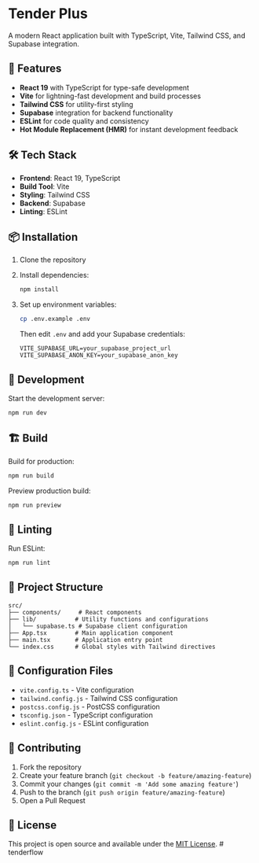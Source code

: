 # Tender Plus

A modern React application built with TypeScript, Vite, Tailwind CSS, and Supabase integration.

## 🚀 Features

- **React 19** with TypeScript for type-safe development
- **Vite** for lightning-fast development and build processes
- **Tailwind CSS** for utility-first styling
- **Supabase** integration for backend functionality
- **ESLint** for code quality and consistency
- **Hot Module Replacement (HMR)** for instant development feedback

## 🛠️ Tech Stack

- **Frontend**: React 19, TypeScript
- **Build Tool**: Vite
- **Styling**: Tailwind CSS
- **Backend**: Supabase
- **Linting**: ESLint

## 📦 Installation

1. Clone the repository
2. Install dependencies:
   ```bash
   npm install
   ```

3. Set up environment variables:
   ```bash
   cp .env.example .env
   ```
   Then edit `.env` and add your Supabase credentials:
   ```
   VITE_SUPABASE_URL=your_supabase_project_url
   VITE_SUPABASE_ANON_KEY=your_supabase_anon_key
   ```

## 🚀 Development

Start the development server:
```bash
npm run dev
```

## 🏗️ Build

Build for production:
```bash
npm run build
```

Preview production build:
```bash
npm run preview
```

## 🧹 Linting

Run ESLint:
```bash
npm run lint
```

## 📂 Project Structure

```
src/
├── components/     # React components
├── lib/           # Utility functions and configurations
│   └── supabase.ts # Supabase client configuration
├── App.tsx        # Main application component
├── main.tsx       # Application entry point
└── index.css      # Global styles with Tailwind directives
```

## 🔧 Configuration Files

- `vite.config.ts` - Vite configuration
- `tailwind.config.js` - Tailwind CSS configuration
- `postcss.config.js` - PostCSS configuration
- `tsconfig.json` - TypeScript configuration
- `eslint.config.js` - ESLint configuration

## 🤝 Contributing

1. Fork the repository
2. Create your feature branch (`git checkout -b feature/amazing-feature`)
3. Commit your changes (`git commit -m 'Add some amazing feature'`)
4. Push to the branch (`git push origin feature/amazing-feature`)
5. Open a Pull Request

## 📄 License

This project is open source and available under the [MIT License](LICENSE).
#   t e n d e r f l o w 
 
 